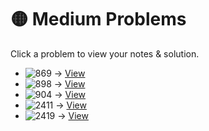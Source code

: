# 🟡 Medium Problems

Click a problem to view your notes & solution.

- ![869](https://img.shields.io/badge/869-Reordered_Power_of_2-yellow) → [View](/problems/869.md)
- ![898](https://img.shields.io/badge/898-Bitwise_ORs_of_Subarrays-yellow) → [View](/problems/898.md)
- ![904](https://img.shields.io/badge/904-Fruit_Into_Baskets-yellow) → [View](/problems/904.md)
- ![2411](https://img.shields.io/badge/2411-Smallest_Subarrays_With_Maximum_Bitwise_OR-yellow) → [View](/problems/2411.md)
- ![2419](https://img.shields.io/badge/2419-longest_subarray_with_maximum_bitwise_and-yellow) → [View](/problems/2419.md)

